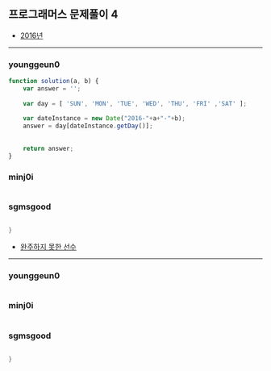 ## 프로그래머스 문제풀이 4

* [2016년](https://programmers.co.kr/learn/courses/30/lessons/12901)

---

### younggeun0

```javascript
function solution(a, b) {
    var answer = '';
    
    var day = [ 'SUN', 'MON', 'TUE', 'WED', 'THU', 'FRI' ,'SAT' ];
    
    var dateInstance = new Date("2016-"+a+"-"+b);
    answer = day[dateInstance.getDay()];
    
    
    return answer;
}
```

### minj0i

```JAVA

```

### sgmsgood

```java

}
```

* [완주하지 못한 선수](https://programmers.co.kr/learn/courses/30/lessons/42576)

---

### younggeun0

```javascript


```

### minj0i

```JAVA

```

### sgmsgood

```java

}
```



